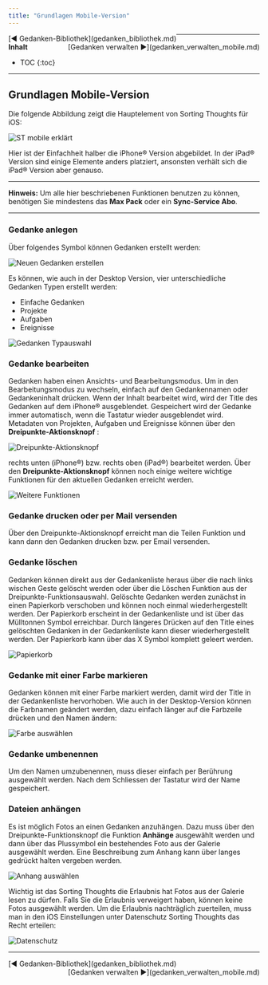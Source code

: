 ```yaml
---
title: "Grundlagen Mobile-Version"
---
```


<div class="pageNavigation">
<div style="float:left;">
   [◀️ Gedanken-Bibliothek](gedanken_bibliothek.md)
</div>
<div style="float:right;">
  [Gedanken verwalten ▶️](gedanken_verwalten_mobile.md)
</div>
</div>

---------------
__Inhalt__
* TOC
{:toc}
---------------

## Grundlagen Mobile-Version

Die folgende Abbildung zeigt die Hauptelement von Sorting Thoughts für iOS:

![ST mobile erklärt](../assets/images/ios-st-erklaert.png)

Hier ist der Einfachheit halber die iPhone® Version abgebildet. In der iPad® Version sind einige Elemente anders platziert, ansonsten verhält sich die iPad® Version aber genauso.

---------------

**Hinweis:** Um alle hier beschriebenen Funktionen benutzen zu können, benötigen Sie mindestens das **Max Pack** oder ein **Sync-Service Abo**.

---------------

### Gedanke anlegen

Über folgendes Symbol können Gedanken erstellt werden:

![Neuen Gedanken erstellen](../assets/images/ios-new-icon.png)

Es können, wie auch in der Desktop Version, vier unterschiedliche Gedanken Typen erstellt werden:

* Einfache Gedanken
* Projekte
* Aufgaben
* Ereignisse

![Gedanken Typauswahl](../assets/images/st-ios-neuer-gedanke.png)

### Gedanke bearbeiten

Gedanken haben einen Ansichts- und Bearbeitungsmodus. Um in den Bearbeitungsmodus zu wechseln, einfach auf den Gedankennamen oder Gedankeninhalt drücken. Wenn der Inhalt bearbeitet wird, wird der Title des Gedanken auf dem iPhone® ausgeblendet. Gespeichert wird der Gedanke immer automatisch, wenn die Tastatur wieder ausgeblendet wird. Metadaten von Projekten, Aufgaben und Ereignisse können über den **Dreipunkte-Aktionsknopf**  :

![Dreipunkte-Aktionsknopf](../assets/images/st-ios-dreipunkte.png)

rechts unten (iPhone®) bzw. rechts oben (iPad®) bearbeitet werden. Über den **Dreipunkte-Aktionsknopf** können noch einige weitere wichtige Funktionen für den aktuellen Gedanken erreicht werden.

![Weitere Funktionen](../assets/images/st-ios-weitereFunktionen.png)

### Gedanke drucken oder per Mail versenden

Über den Dreipunkte-Aktionsknopf erreicht man die Teilen Funktion und kann dann den Gedanken drucken bzw. per Email versenden.

### Gedanke löschen

Gedanken können direkt aus der Gedankenliste heraus über die nach links wischen Geste gelöscht werden oder über die Löschen Funktion aus der Dreipunkte-Funktionsauswahl. Gelöschte Gedanken werden zunächst in einen Papierkorb verschoben und können noch einmal wiederhergestellt werden. Der Papierkorb erscheint in der Gedankenliste und ist über das Mülltonnen Symbol erreichbar. Durch längeres Drücken auf den Title eines gelöschten Gedanken in der Gedankenliste kann dieser wiederhergestellt werden. Der Papierkorb kann über das X Symbol komplett geleert werden.

![Papierkorb](../assets/images/st-ios-papierkorb.png)

### Gedanke mit einer Farbe markieren

Gedanken können mit einer Farbe markiert werden, damit wird der Title in der Gedankenliste hervorhoben. Wie auch in der Desktop-Version können die Farbnamen geändert werden, dazu einfach länger auf die Farbzeile drücken und den Namen ändern:

![Farbe auswählen](../assets/images/st-ios-farben.png)

### Gedanke umbenennen

Um den Namen umzubenennen, muss dieser einfach per Berührung ausgewählt werden. Nach dem Schliessen der Tastatur wird der Name gespeichert.

### Dateien anhängen

Es ist möglich Fotos an einen Gedanken anzuhängen. Dazu muss über den Dreipunkte-Funktionsknopf die Funktion **Anhänge** ausgewählt werden und dann über das Plussymbol ein bestehendes Foto aus der Galerie ausgewählt werden. Eine Beschreibung zum Anhang kann über langes gedrückt halten vergeben werden.

![Anhang auswählen](../assets/images/st-ios-anhaenge.png)

Wichtig ist das Sorting Thoughts die Erlaubnis hat Fotos aus der Galerie lesen zu dürfen. Falls Sie die Erlaubnis verweigert haben, können keine Fotos ausgewählt werden. Um die Erlaubnis nachträglich zuerteilen, muss man in den iOS Einstellungen unter Datenschutz Sorting Thoughts das Recht erteilen:

![Datenschutz](../assets/images/st-ios-datenschutz.png)

---------------

<div class="pageNavigation">
<div style="float:left;">
   [◀️ Gedanken-Bibliothek](gedanken_bibliothek.md)
</div>
<div style="float:right;">
  [Gedanken verwalten ▶️](gedanken_verwalten_mobile.md)
</div>
</div>
